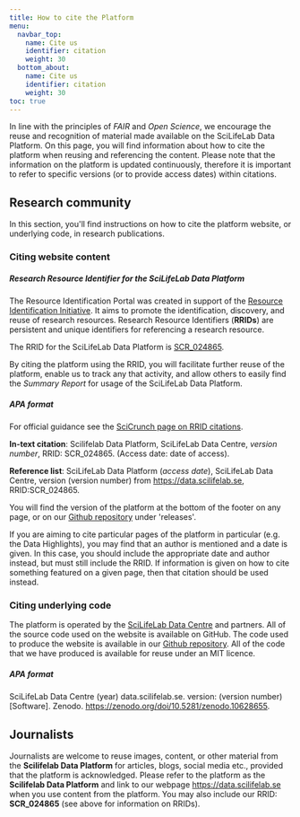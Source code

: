 ```yaml
---
title: How to cite the Platform
menu:
  navbar_top:
    name: Cite us
    identifier: citation
    weight: 30
  bottom_about:
    name: Cite us
    identifier: citation
    weight: 30
toc: true
---
```


In line with the principles of _FAIR_ and _Open Science_, we encourage the reuse and recognition of material made available on the SciLifeLab Data Platform. On this page, you will find information about how to cite the platform when reusing and referencing the content. Please note that the information on the platform is updated continuously, therefore it is important to refer to specific versions (or to provide access dates) within citations.

## Research community

In this section, you'll find instructions on how to cite the platform website, or underlying code, in research publications.

### Citing website content

##### Research Resource Identifier for the SciLifeLab Data Platform

The Resource Identification Portal was created in support of the <a target="_blank" href="https://www.rrids.org/">Resource Identification Initiative</a>. It aims to promote the identification, discovery, and reuse of research resources. Research Resource Identifiers (**RRIDs**) are persistent and unique identifiers for referencing a research resource.

The RRID for the SciLifeLab Data Platform is [SCR_024865](https://www.google.com/url?q=https://scicrunch.org/resources/data/record/nlx_144509-1/SCR_024865/resolver?q%3DSCR_024865%26l%3DSCR_024865%26i%3Drrid:scr_024865&sa=D&source=docs&ust=1708614001299624&usg=AOvVaw1_8yog7sL5c9Da1PW625JZ).

By citing the platform using the RRID, you will facilitate further reuse of the platform, enable us to track any that activity, and allow others to easily find the _Summary Report_ for usage of the SciLifeLab Data Platform.

##### APA format

For official guidance see the [SciCrunch page on RRID citations](https://scicrunch.org/resources/about/guidelines).

**In-text citation**: Scilifelab Data Platform, SciLifeLab Data Centre, _version number_, RRID: SCR_024865. (Access date: date of access).

**Reference list**: SciLifeLab Data Platform (_access date_), SciLifeLab Data Centre, version (version number) from https://data.scilifelab.se, RRID:SCR_024865.

You will find the version of the platform at the bottom of the footer on any page, or on our <a target="_blank" href="https://github.com/ScilifelabDataCentre/data.scilifelab.se">Github repository</a> under 'releases'.

If you are aiming to cite particular pages of the platform in particular (e.g. the Data Highlights), you may find that an author is mentioned and a date is given. In this case, you should include the appropriate date and author instead, but must still include the RRID. If information is given on how to cite something featured on a given page, then that citation should be used instead.

### Citing underlying code

The platform is operated by the <a target="_blank" href="https://scilifelab.se/data">SciLifeLab Data Centre</a> and partners. All of the source code used on the website is available on GitHub. The code used to produce the website is available in our <a target="_blank" href="https://github.com/ScilifelabDataCentre/data.scilifelab.se">Github repository</a>. All of the code that we have produced is available for reuse under an MIT licence.

##### APA format

SciLifeLab Data Centre (year) data.scilifelab.se. version: (version number)[Software]. Zenodo. <https://zenodo.org/doi/10.5281/zenodo.10628655>.

## Journalists

Journalists are welcome to reuse images, content, or other material from the **Scilifelab Data Platform** for articles, blogs, social media etc., provided that the platform is acknowledged. Please refer to the platform as the **Scilifelab Data Platform** and link to our webpage <https://data.scilifelab.se> when you use content from the platform. You may also include our RRID: **SCR_024865** (see above for information on RRIDs).

